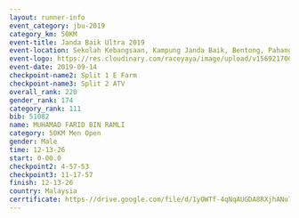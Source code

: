 ```yaml
---
layout: runner-info 
event_category: jbu-2019 
category_km: 50KM 
event-title: Janda Baik Ultra 2019
event-location: Sekolah Kebangsaan, Kampung Janda Baik, Bentong, Pahang, Malaysia 
event-logo: https://res.cloudinary.com/raceyaya/image/upload/v1569217009/logo/janda-baik_vch1pc.jpg 
event-date: 2019-09-14 
checkpoint-name2: Split 1 E Farm 
checkpoint-name3: Split 2 ATV 
overall_rank: 220
gender_rank: 174
category_rank: 111
bib: 51082
name: MUHAMAD FARID BIN RAMLI
category: 50KM Men Open
gender: Male
time: 12-13-26
start: 0-00.0
checkpoint2: 4-57-53
checkpoint3: 11-17-57
finish: 12-13-26
country: Malaysia
cerrtificate: https-//drive.google.com/file/d/1yOWTf-4qNqAUGDA8RXjhANu7CVAG0ncm/view?usp=sharing
---
```

